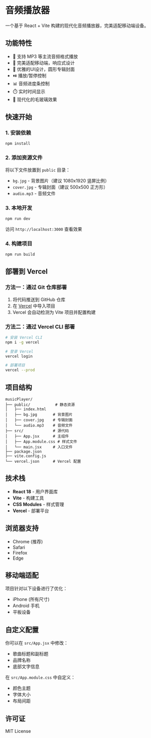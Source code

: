 # 音频播放器

一个基于 React + Vite 构建的现代化音频播放器，完美适配移动端设备。

## 功能特性

- 🎵 支持 MP3 等主流音频格式播放
- 📱 完美适配移动端，响应式设计
- 🎨 优雅的UI设计，圆形专辑封面
- ⏯️ 播放/暂停控制
- 📊 音频进度条控制
- ⏱️ 实时时间显示
- 🌟 现代化的毛玻璃效果

## 快速开始

### 1. 安装依赖

```bash
npm install
```

### 2. 添加资源文件

将以下文件放置到 `public` 目录：

- `bg.jpg` - 背景图片（建议 1080x1920 竖屏比例）
- `cover.jpg` - 专辑封面（建议 500x500 正方形）
- `audio.mp3` - 音频文件

### 3. 本地开发

```bash
npm run dev
```

访问 `http://localhost:3000` 查看效果

### 4. 构建项目

```bash
npm run build
```

## 部署到 Vercel

### 方法一：通过 Git 仓库部署

1. 将代码推送到 GitHub 仓库
2. 在 [Vercel](https://vercel.com) 中导入项目
3. Vercel 会自动检测为 Vite 项目并配置构建

### 方法二：通过 Vercel CLI 部署

```bash
# 安装 Vercel CLI
npm i -g vercel

# 登录 Vercel
vercel login

# 部署项目
vercel --prod
```

## 项目结构

```
musicPlayer/
├── public/           # 静态资源
│   ├── index.html   
│   ├── bg.jpg       # 背景图片
│   ├── cover.jpg    # 专辑封面
│   └── audio.mp3    # 音频文件
├── src/             # 源代码
│   ├── App.jsx      # 主组件
│   ├── App.module.css # 样式文件
│   └── main.jsx     # 入口文件
├── package.json
├── vite.config.js
└── vercel.json      # Vercel 配置
```

## 技术栈

- **React 18** - 用户界面库
- **Vite** - 构建工具
- **CSS Modules** - 样式管理
- **Vercel** - 部署平台

## 浏览器支持

- Chrome (推荐)
- Safari
- Firefox
- Edge

## 移动端适配

项目针对以下设备进行了优化：
- iPhone (所有尺寸)
- Android 手机
- 平板设备

## 自定义配置

你可以在 `src/App.jsx` 中修改：
- 歌曲标题和副标题
- 品牌名称
- 底部文字信息

在 `src/App.module.css` 中自定义：
- 颜色主题
- 字体大小
- 布局间距

## 许可证

MIT License 